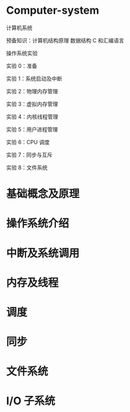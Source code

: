 # Computer-system

计算机系统

<!-- https://github.com/chyyuu/mooc_os_lab 在uCore操作系统上练习 -->

预备知识：计算机结构原理 数据结构 C 和汇编语言

操作系统实验

实验 0：准备

实验 1：系统启动及中断

实验 2：物理内存管理

实验 3：虚拟内存管理

实验 4：内核线程管理

实验 5：用户进程管理

实验 6：CPU 调度

实验 7：同步与互斥

实验 8：文件系统

# 基础概念及原理

# 操作系统介绍

# 中断及系统调用

# 内存及线程

# 调度

# 同步

# 文件系统

# I/O 子系统
